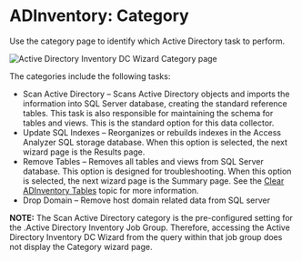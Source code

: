 # ADInventory: Category

Use the category page to identify which Active Directory task to perform.

![Active Directory Inventory DC Wizard Category page](/img/product_docs/accessanalyzer/accessanalyzer/enterpriseauditor/admin/datacollector/adinventory/category.png)

The categories include the following tasks:

- Scan Active Directory – Scans Active Directory objects and imports the information into SQL Server database, creating the standard reference tables. This task is also responsible for maintaining the schema for tables and views. This is the standard option for this data collector.
- Update SQL Indexes – Reorganizes or rebuilds indexes in the Access Analyzer SQL storage database. When this option is selected, the next wizard page is the Results page.
- Remove Tables – Removes all tables and views from SQL Server database. This option is designed for troubleshooting. When this option is selected, the next wizard page is the Summary page. See the [Clear ADInventory Tables](/docs/accessanalyzer/accessanalyzer/enterpriseauditor/admin/datacollector/adinventory/cleartables.md#Clear-ADInventory-Tables) topic for more information.
- Drop Domain – Remove host domain related data from SQL server

__NOTE:__ The Scan Active Directory category is the pre-configured setting for the .Active Directory Inventory Job Group. Therefore, accessing the Active Directory Inventory DC Wizard from the query within that job group does not display the Category wizard page.
